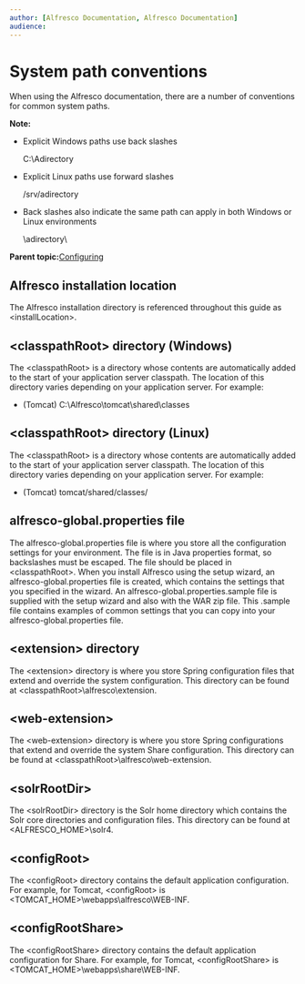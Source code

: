 ```yaml
---
author: [Alfresco Documentation, Alfresco Documentation]
audience: 
---
```


# System path conventions

When using the Alfresco documentation, there are a number of conventions for common system paths.

**Note:**

-   Explicit Windows paths use back slashes

    C:\\Adirectory

-   Explicit Linux paths use forward slashes

    /srv/adirectory

-   Back slashes also indicate the same path can apply in both Windows or Linux environments

    \\adirectory\\


**Parent topic:**[Configuring](../concepts/ch-configuration.md)

## Alfresco installation location

The Alfresco installation directory is referenced throughout this guide as <installLocation\>.

## <classpathRoot\> directory \(Windows\)

The <classpathRoot\> is a directory whose contents are automatically added to the start of your application server classpath. The location of this directory varies depending on your application server. For example:

-   \(Tomcat\) C:\\Alfresco\\tomcat\\shared\\classes

## <classpathRoot\> directory \(Linux\)

The <classpathRoot\> is a directory whose contents are automatically added to the start of your application server classpath. The location of this directory varies depending on your application server. For example:

-   \(Tomcat\) tomcat/shared/classes/

## alfresco-global.properties file

The alfresco-global.properties file is where you store all the configuration settings for your environment. The file is in Java properties format, so backslashes must be escaped. The file should be placed in <classpathRoot\>. When you install Alfresco using the setup wizard, an alfresco-global.properties file is created, which contains the settings that you specified in the wizard. An alfresco-global.properties.sample file is supplied with the setup wizard and also with the WAR zip file. This .sample file contains examples of common settings that you can copy into your alfresco-global.properties file.

## <extension\> directory

The <extension\> directory is where you store Spring configuration files that extend and override the system configuration. This directory can be found at <classpathRoot\>\\alfresco\\extension.

## <web-extension\>

The <web-extension\> directory is where you store Spring configurations that extend and override the system Share configuration. This directory can be found at <classpathRoot\>\\alfresco\\web-extension.

## <solrRootDir\>

The <solrRootDir\> directory is the Solr home directory which contains the Solr core directories and configuration files. This directory can be found at <ALFRESCO\_HOME\>\\solr4.

## <configRoot\>

The <configRoot\> directory contains the default application configuration. For example, for Tomcat, <configRoot\> is <TOMCAT\_HOME\>\\webapps\\alfresco\\WEB-INF.

## <configRootShare\>

The <configRootShare\> directory contains the default application configuration for Share. For example, for Tomcat, <configRootShare\> is <TOMCAT\_HOME\>\\webapps\\share\\WEB-INF.

